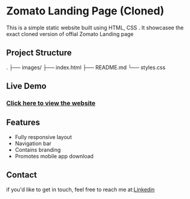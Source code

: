 # Zomato Landing Page (Cloned)

This is a simple static website built using HTML, CSS . It showcasee the exact cloned version of offial Zomato Landing page

## Project Structure 
.
├── images/
├── index.html
├── README.md
└── styles.css
## Live Demo
### [Click here to view the website]()
## Features
 - Fully responsive layout
 - Navigation bar
 - Contains branding
 - Promotes mobile app download
## Contact
if you'd like to get in touch, feel free to reach me at:[Linkedin](www.linkedin.com/in/amutheswaran-jd)

